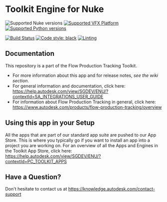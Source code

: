 # Toolkit Engine for Nuke

![Supported Nuke versions](https://img.shields.io/badge/Nuke-16_%7C_15_%7C_14-blue.svg?logo=nuke)
[![Supported VFX Platform](https://img.shields.io/badge/VFX_Platform-2025_%7C_2024_%7C_2023_%7C_2022-blue.svg)](http://www.vfxplatform.com/)
[![Supported Python versions](https://img.shields.io/badge/Python-3.11_%7C_3.10_%7C_3.9-blue.svg?logo=python)](https://www.python.org/)

[![Build Status](https://dev.azure.com/shotgun-ecosystem/Toolkit/_apis/build/status/Engines/tk-nuke?branchName=master)](https://dev.azure.com/shotgun-ecosystem/Toolkit/_build/latest?definitionId=83&branchName=master)
[![Code style: black](https://img.shields.io/badge/code%20style-black-000000.svg)](https://github.com/psf/black)
[![Linting](https://img.shields.io/badge/PEP8%20by-Hound%20CI-a873d1.svg)](https://houndci.com)

## Documentation
This repository is a part of the Flow Production Tracking Toolkit.

- For more information about this app and for release notes, *see the wiki section*.
- For general information and documentation, click here: https://help.autodesk.com/view/SGDEV/ENU/?contextId=SA_INTEGRATIONS_USER_GUIDE
- For information about Flow Production Tracking in general, click here: https://www.autodesk.com/products/flow-production-tracking/overview

## Using this app in your Setup
All the apps that are part of our standard app suite are pushed to our App Store.
This is where you typically go if you want to install an app into a project you are
working on. For an overview of all the Apps and Engines in the Toolkit App Store,
click here: https://help.autodesk.com/view/SGDEV/ENU/?contextId=PC_TOOLKIT_APPS

## Have a Question?
Don't hesitate to contact us at https://knowledge.autodesk.com/contact-support

